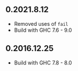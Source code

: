0.2021.8.12
-----------

- Removed uses of `fail`
- Build with GHC 7.6 - 9.0


0.2016.12.25
------------

- Build with GHC 7.8 - 8.0
